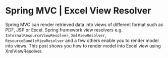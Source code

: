 Spring MVC | Excel View Resolver
================================


Spring MVC can render retrieved data into views of different format such as PDF, JSP or Excel. Spring framework view resolvers e.g. `InternalResourceViewResolver`, `XmlViewResolver`, `ResourceBundleViewResolver` and a few others enable you to render model into views. This post shows you how to render model into Excel view using XmlViewResolver.
